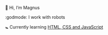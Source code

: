 👋 Hi, I’m Magnus

:godmode: I work with robots 

:baby_symbol: Currently learning [HTML, CSS and JavaScript](https://www.freecodecamp.org/)

<!---
melrn/melrn is a ✨ special ✨ repository because its `README.md` (this file) appears on your GitHub profile.
You can click the Preview link to take a look at your changes.
--->
